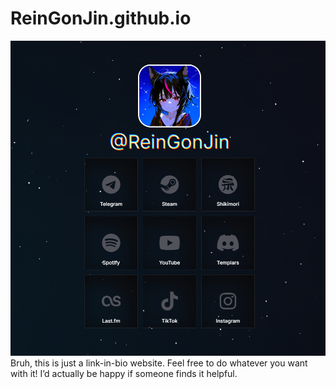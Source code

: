 # ReinGonJin.github.io
![Alt text](assets/Screenshot.png)
Bruh, this is just a link-in-bio website. Feel free to do whatever you want with it! I’d actually be happy if someone finds it helpful.
